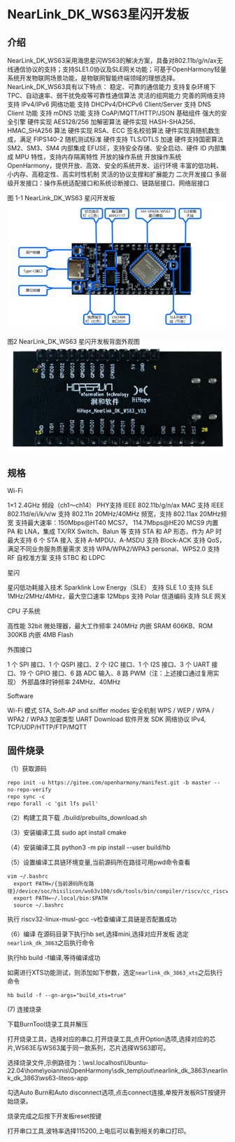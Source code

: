 # NearLink_DK_WS63星闪开发板


## 介绍
NearLink_DK_WS63采用海思星闪WS63的解决方案，具备对802.11b/g/n/ax无线通信协议的支持；支持SLE1.0协议及SLE网关功能；可基于OpenHarmony轻量系统开发物联网场景功能，是物联网智能终端领域的理想选择。
NearLink_DK_WS63具有以下特点：
稳定、可靠的通信能力
支持复杂环境下 TPC、自动速率、弱干扰免疫等可靠性通信算法
灵活的组网能力
完善的网络支持
支持 IPv4/IPv6 网络功能
支持 DHCPv4/DHCPv6 Client/Server
支持 DNS Client 功能
支持 mDNS 功能
支持 CoAP/MQTT/HTTP/JSON 基础组件
强大的安全引擎
硬件实现 AES128/256 加解密算法
硬件实现 HASH-SHA256、HMAC_SHA256 算法
硬件实现 RSA、ECC 签名校验算法
硬件实现真随机数生成，满足 FIPS140-2 随机测试标准
硬件支持 TLS/DTLS 加速
硬件支持国密算法 SM2、SM3、SM4
内部集成 EFUSE，支持安全存储、安全启动、硬件 ID
内部集成 MPU 特性，支持内存隔离特性
开放的操作系统
开放操作系统 OpenHarmony，提供开放、高效、安全的系统开发、运行环境
丰富的低功耗、小内存、高稳定性、高实时性机制
灵活的协议支撑和扩展能力
二次开发接口
多层级开发接口：操作系统适配接口和系统诊断接口、链路层接口、网络层接口

图 1-1 NearLink_DK_WS63 星闪开发板
![开发板正面.jpg](doc/figures/%E5%BC%80%E5%8F%91%E6%9D%BF%E6%AD%A3%E9%9D%A2.jpg)

图2 NearLink_DK_WS63 星闪开发板背面外观图
![开发板背面.png](doc/figures/%E5%BC%80%E5%8F%91%E6%9D%BF%E8%83%8C%E9%9D%A2.png)




## 规格
Wi-Fi

1×1 2.4GHz 频段（ch1～ch14）
PHY支持 IEEE 802.11b/g/n/ax MAC 支持 IEEE 802.11d/e/i/k/v/w
支持 802.11n 20MHz/40MHz 频宽，支持 802.11ax 20MHz频宽
支持最大速率：150Mbps@HT40 MCS7， 114.7Mbps@HE20 MCS9
内置 PA 和 LNA，集成 TX/RX Switch、Balun 等
支持 STA 和 AP 形态，作为 AP 时最大支持 6 个 STA 接入
支持 A-MPDU、A-MSDU
支持 Block-ACK
支持 QoS，满足不同业务服务质量需求
支持 WPA/WPA2/WPA3 personal、WPS2.0
支持 RF 自校准方案
支持 STBC 和 LDPC


星闪

星闪低功耗接入技术 Sparklink Low Energy（SLE）
支持 SLE 1.0
支持 SLE 1MHz/2MHz/4MHz，最大空口速率 12Mbps
支持 Polar 信道编码
支持 SLE 网关


CPU 子系统

高性能 32bit 微处理器，最大工作频率 240MHz
内嵌 SRAM 606KB、ROM 300KB
内嵌 4MB Flash


外围接口

1 个 SPI 接口、1 个 QSPI 接口、2 个 I2C 接口、1 个 I2S 接口、3 个 UART 接口、19 个 GPIO 接口、6 路 ADC 输入、8 路 PWM（注：上述接口通过复用实现）
外部晶体时钟频率 24MHz、40MHz

Software

Wi-Fi 模式 STA, Soft-AP and sniffer modes
安全机制  WPS / WEP / WPA / WPA2 / WPA3
加密类型  UART Download
软件开发  SDK
网络协议  IPv4, TCP/UDP/HTTP/FTP/MQTT


## 固件烧录

（1）获取源码

```
repo init -u https://gitee.com/openharmony/manifest.git -b master --no-repo-verify
repo sync -c
repo forall -c 'git lfs pull'
```

（2）构建工具下载 ./build/prebuilts_download.sh

（3）安装编译工具 sudo apt install cmake

（4）安装编译工具 python3 -m pip install --user build/hb

（5）设置编译工具链环境变量,当前源码所在路径可用pwd命令查看

```
vim ~/.bashrc
  export PATH=/{当前源码所在路径}/device/soc/hisilicon/ws63v100/sdk/tools/bin/compiler/riscv/cc_riscv32_musl_b090/cc_riscv32_musl/bin:$PATH
  export PATH=~/.local/bin:$PATH
  source ~/.bashrc
```
执行 riscv32-linux-musl-gcc -v检查编译工具链是否配置成功

（6）编译
在源码目录下执行hb set,选择mini,选择对应开发板 选定`nearlink_dk_3863`之后执行命令


执行hb build -f编译,等待编译成功


如需进行XTS功能测试，则添加如下参数，选定`nearlink_dk_3863_xts`之后执行命令

```
hb build -f --gn-args="build_xts=true"
```


(7) 连接烧录


下载BurnTool烧录工具并解压

打开烧录工具，选择对应的串口,打开烧录工具,点开Option选项,选择对应的芯片,WS63E与WS63属于同一款系列，芯片选择WS63即可。

选择烧录文件,示例路径为：\\wsl.localhost\Ubuntu-22.04\home\yoiannis\OpenHarmony\sdk_temp\out\nearlink_dk_3863\nearlink_dk_3863\ws63-liteos-app


勾选Auto Burn和Auto disconnect选项,点击connect连接,单按开发板RST按键开始烧录。


烧录完成之后按下开发板reset按键



打开串口工具,波特率选择115200,上电后可以看到相关的串口打印。

